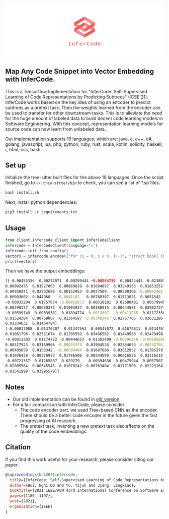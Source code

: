 <p align="center">
    <br>
    <img src="logo/twitter_header_photo_2.png" width="600"/>
    <br>
<p>
  
## Map Any Code Snippet into Vector Embedding with InferCode. 

This is a Tensorflow Implementation for "InferCode: Self-Supervised Learning of Code Representations by Predicting Subtrees" (ICSE'21). InferCode works based on the key idea of using an encoder to predict subtrees as a pretext task. Then the weights learned from the encoder can be used to transfer for other downstream tasks. This is to alleviate the need for the huge amount of labeled data to build decent code learning models in Software Engineering. With this concept, representation learning models for  source code can now learn from unlabeled data. 
    
Out implementation supports 19 languages, which are: java, c, c++, c#, golang, javascript, lua, php, python, ruby, rust, scala, kotlin, solidity, haskell, r, html, css, bash.

## Set up
Initialize the tree-sitter built files for the above 19 languages. Once the script finished, go to ```~/.tree-sitter/bin``` to check, you can see a list of *.so files.
```bash
bash install.sh 
```
Next, install python dependencies.
```python
pip3 install -r requirements.txt
```
    
## Usage
```python
from client.infercode_client import InferCodeClient
infercode = InferCodeClient(language="c")
infercode.init_from_config()
vectors = infercode.encode(["for (i = 0; i < n; i++)", "struct book{ int num; char s[27]; }shu[1000];"])
print(vectors)
```
    
Then we have the output embeddings:
```bash
[[ 0.00455336  0.00277071  0.00299444 -0.00264732  0.00424443  0.02380365
0.00802475  0.01927063  0.00889819  0.01684897  0.03249155  0.01853252
0.00930241  0.02532686  0.00152953  0.0027509   0.00200306 -0.00042401
0.00093602  0.044968   -0.0041187   0.00760367  0.01713051  0.0051542
-0.00033204  0.01757674 -0.00852873  0.00510181  0.02680481  0.00579945
0.00298177  0.00650377  0.01903037  0.00188015  0.00644581  0.02502727
-0.00599149  0.00339381  0.01834774 -0.0012807  -0.00413265  0.01172356
0.01524384  0.00769007  0.01364587 -0.00340345  0.02757765  0.03651286
0.01334631  0.01464784]
[-0.00017088  0.01376707  0.01347563  0.00545072  0.01674811  0.01347677
0.01061796  0.02521674  0.01205592  0.03466582  0.01449588  0.02479498
-0.00011303  0.01174722  0.00444653  0.01382409 -0.00396148 -0.00195686
0.00527923  0.03169966 -0.00935379  0.01904526  0.02334653 -0.00742705
0.00405659  0.0158342  -0.00599484  0.01687686  0.03012032  0.01365279
0.01936428  0.00576922  0.01786506  0.00244599  0.00816536  0.03116215
-0.00721357  0.01265837  0.029279    0.00394636  0.00475944  0.0057507
0.02005564  0.00345545  0.01078242  0.00763404  0.01771503  0.02223164
0.01541999  0.03995579]]
```
    
## Notes
- Our old implementation can be found in [old_version](old_version/). 
- For a fair comparison with InferCode, please consider:
    + The code encoder part, we used Tree-based CNN as the encoder. There should be a better code encoder in the future given the fast progressing of AI research. 
    + The pretext task, inventing a new pretext task also affects on the quality of the code embeddings.
    
## Citation
If you find this work useful for your research, please consider citing our paper:

```bibtex
@inproceedings{bui2021infercode,
  title={InferCode: Self-Supervised Learning of Code Representations by Predicting Subtrees},
  author={Bui, Nghi DQ and Yu, Yijun and Jiang, Lingxiao},
  booktitle={2021 IEEE/ACM 43rd International Conference on Software Engineering (ICSE)},
  pages={1186--1197},
  year={2021},
  organization={IEEE}
}
```
